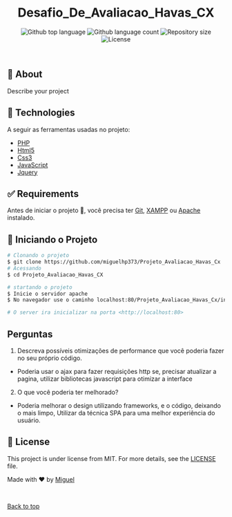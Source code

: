 
<h1 align="center">Desafio_De_Avaliacao_Havas_CX</h1>

<p align="center">
  <img alt="Github top language" src="https://img.shields.io/github/languages/top/miguelhp373/Projeto_Avaliacao_Havas_Cx?color=56BEB8">

  <img alt="Github language count" src="https://img.shields.io/github/languages/count/miguelhp373/Projeto_Avaliacao_Havas_Cx?color=56BEB8">

  <img alt="Repository size" src="https://img.shields.io/github/repo-size/miguelhp373/Projeto_Avaliacao_Havas_Cx?color=56BEB8">

  <img alt="License" src="https://img.shields.io/github/license/miguelhp373/Projeto_Avaliacao_Havas_Cx?color=56BEB8">

</p>



<br>

## :dart: About ##

Describe your project

## :rocket: Technologies ##
A seguir as ferramentas usadas no projeto:

- [PHP](https://www.php.net/)
- [Html5](https://www.w3.org/html/)
- [Css3](https://www.w3schools.com/css/)
- [JavaScript](https://www.javascript.com/)
- [Jquery](https://jquery.com/)

## :white_check_mark: Requirements ##

Antes de iniciar o projeto :checkered_flag:, você precisa ter [Git](https://git-scm.com), [XAMPP](https://www.apachefriends.org/pt_br/index.html) ou [Apache](https://www.apache.org/) instalado.

## :checkered_flag: Iniciando o Projeto ##

```bash
# Clonando o projeto
$ git clone https://github.com/miguelhp373/Projeto_Avaliacao_Havas_Cx
# Acessando
$ cd Projeto_Avaliacao_Havas_CX

# startando o projeto
$ Inicie o servidor apache
$ No navegador use o caminho localhost:80/Projeto_Avaliacao_Havas_Cx/index.php

# O server ira inicializar na porta <http://localhost:80>
```
## Perguntas

1. Descreva possíveis otimizações de performance que você poderia fazer no seu
próprio código.

- Poderia usar o ajax para fazer requisições http se, precisar atualizar a pagina, utilizar bibliotecas javascript para otimizar a interface

2. O que você poderia ter melhorado?

- Poderia melhorar o design utilizando frameworks, e o código, deixando o mais limpo, Utilizar da técnica SPA para uma melhor experiência do usuário.


## :memo: License ##

This project is under license from MIT. For more details, see the [LICENSE](LICENSE.md) file.


Made with :heart: by <a href="https://github.com/{{YOUR_GITHUB_USERNAME}}" target="_blank"> Miguel</a>

&#xa0;

<a href="#top">Back to top</a>
